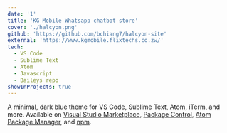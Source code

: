 ```yaml
---
date: '1'
title: 'KG Mobile Whatsapp chatbot store'
cover: './halcyon.png'
github: 'https://github.com/bchiang7/halcyon-site'
external: 'https://www.kgmobile.flixtechs.co.zw/'
tech:
  - VS Code
  - Sublime Text
  - Atom
  - Javascript
  - Baileys repo
showInProjects: true
---
```


A minimal, dark blue theme for VS Code, Sublime Text, Atom, iTerm, and more. Available on [Visual Studio Marketplace](https://marketplace.visualstudio.com/items?itemName=brittanychiang.halcyon-vscode), [Package Control](https://packagecontrol.io/packages/Halcyon%20Theme), [Atom Package Manager](https://atom.io/themes/halcyon-syntax), and [npm](https://www.npmjs.com/package/hyper-halcyon-theme).
